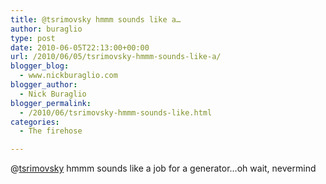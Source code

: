 ```yaml
---
title: @tsrimovsky hmmm sounds like a…
author: buraglio
type: post
date: 2010-06-05T22:13:00+00:00
url: /2010/06/05/tsrimovsky-hmmm-sounds-like-a/
blogger_blog:
  - www.nickburaglio.com
blogger_author:
  - Nick Buraglio
blogger_permalink:
  - /2010/06/tsrimovsky-hmmm-sounds-like.html
categories:
  - The firehose

---
```

@[tsrimovsky][1] hmmm sounds like a job for a generator&#8230;oh wait, nevermind

 [1]: http://twitter.com/tsrimovsky